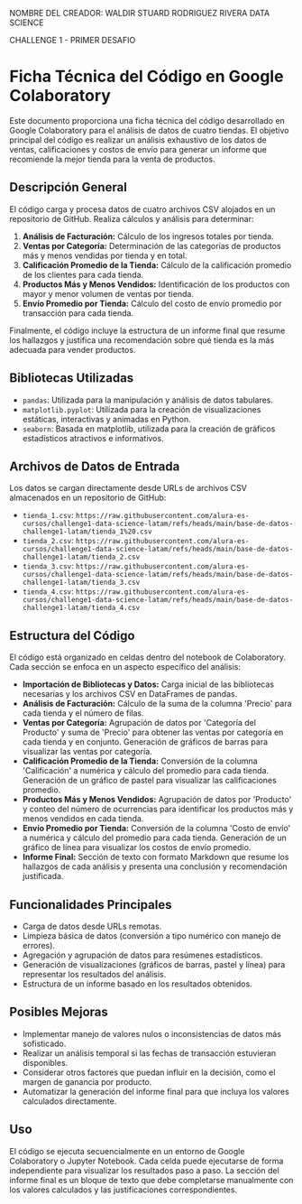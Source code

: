 NOMBRE DEL CREADOR: WALDIR STUARD RODRIGUEZ RIVERA
DATA SCIENCE

CHALLENGE 1 - PRIMER DESAFIO

# Ficha Técnica del Código en Google Colaboratory

Este documento proporciona una ficha técnica del código desarrollado en Google Colaboratory para el análisis de datos de cuatro tiendas. El objetivo principal del código es realizar un análisis exhaustivo de los datos de ventas, calificaciones y costos de envío para generar un informe que recomiende la mejor tienda para la venta de productos.

## Descripción General

El código carga y procesa datos de cuatro archivos CSV alojados en un repositorio de GitHub. Realiza cálculos y análisis para determinar:

1.  **Análisis de Facturación:** Cálculo de los ingresos totales por tienda.
2.  **Ventas por Categoría:** Determinación de las categorías de productos más y menos vendidas por tienda y en total.
3.  **Calificación Promedio de la Tienda:** Cálculo de la calificación promedio de los clientes para cada tienda.
4.  **Productos Más y Menos Vendidos:** Identificación de los productos con mayor y menor volumen de ventas por tienda.
5.  **Envío Promedio por Tienda:** Cálculo del costo de envío promedio por transacción para cada tienda.

Finalmente, el código incluye la estructura de un informe final que resume los hallazgos y justifica una recomendación sobre qué tienda es la más adecuada para vender productos.

## Bibliotecas Utilizadas

*   `pandas`: Utilizada para la manipulación y análisis de datos tabulares.
*   `matplotlib.pyplot`: Utilizada para la creación de visualizaciones estáticas, interactivas y animadas en Python.
*   `seaborn`: Basada en matplotlib, utilizada para la creación de gráficos estadísticos atractivos e informativos.

## Archivos de Datos de Entrada

Los datos se cargan directamente desde URLs de archivos CSV almacenados en un repositorio de GitHub:

*   `tienda_1.csv`: `https://raw.githubusercontent.com/alura-es-cursos/challenge1-data-science-latam/refs/heads/main/base-de-datos-challenge1-latam/tienda_1%20.csv`
*   `tienda_2.csv`: `https://raw.githubusercontent.com/alura-es-cursos/challenge1-data-science-latam/refs/heads/main/base-de-datos-challenge1-latam/tienda_2.csv`
*   `tienda_3.csv`: `https://raw.githubusercontent.com/alura-es-cursos/challenge1-data-science-latam/refs/heads/main/base-de-datos-challenge1-latam/tienda_3.csv`
*   `tienda_4.csv`: `https://raw.githubusercontent.com/alura-es-cursos/challenge1-data-science-latam/refs/heads/main/base-de-datos-challenge1-latam/tienda_4.csv`

## Estructura del Código

El código está organizado en celdas dentro del notebook de Colaboratory. Cada sección se enfoca en un aspecto específico del análisis:

*   **Importación de Bibliotecas y Datos:** Carga inicial de las bibliotecas necesarias y los archivos CSV en DataFrames de pandas.
*   **Análisis de Facturación:** Cálculo de la suma de la columna 'Precio' para cada tienda y el número de filas.
*   **Ventas por Categoría:** Agrupación de datos por 'Categoría del Producto' y suma de 'Precio' para obtener las ventas por categoría en cada tienda y en conjunto. Generación de gráficos de barras para visualizar las ventas por categoría.
*   **Calificación Promedio de la Tienda:** Conversión de la columna 'Calificación' a numérica y cálculo del promedio para cada tienda. Generación de un gráfico de pastel para visualizar las calificaciones promedio.
*   **Productos Más y Menos Vendidos:** Agrupación de datos por 'Producto' y conteo del número de ocurrencias para identificar los productos más y menos vendidos en cada tienda.
*   **Envío Promedio por Tienda:** Conversión de la columna 'Costo de envío' a numérica y cálculo del promedio para cada tienda. Generación de un gráfico de línea para visualizar los costos de envío promedio.
*   **Informe Final:** Sección de texto con formato Markdown que resume los hallazgos de cada análisis y presenta una conclusión y recomendación justificada.

## Funcionalidades Principales

*   Carga de datos desde URLs remotas.
*   Limpieza básica de datos (conversión a tipo numérico con manejo de errores).
*   Agregación y agrupación de datos para resúmenes estadísticos.
*   Generación de visualizaciones (gráficos de barras, pastel y línea) para representar los resultados del análisis.
*   Estructura de un informe basado en los resultados obtenidos.

## Posibles Mejoras

*   Implementar manejo de valores nulos o inconsistencias de datos más sofisticado.
*   Realizar un análisis temporal si las fechas de transacción estuvieran disponibles.
*   Considerar otros factores que puedan influir en la decisión, como el margen de ganancia por producto.
*   Automatizar la generación del informe final para que incluya los valores calculados directamente.

## Uso

El código se ejecuta secuencialmente en un entorno de Google Colaboratory o Jupyter Notebook. Cada celda puede ejecutarse de forma independiente para visualizar los resultados paso a paso. La sección del informe final es un bloque de texto que debe completarse manualmente con los valores calculados y las justificaciones correspondientes.
